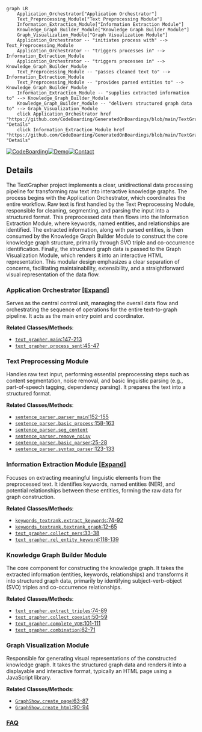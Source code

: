 ```mermaid
graph LR
    Application_Orchestrator["Application Orchestrator"]
    Text_Preprocessing_Module["Text Preprocessing Module"]
    Information_Extraction_Module["Information Extraction Module"]
    Knowledge_Graph_Builder_Module["Knowledge Graph Builder Module"]
    Graph_Visualization_Module["Graph Visualization Module"]
    Application_Orchestrator -- "initiates process with" --> Text_Preprocessing_Module
    Application_Orchestrator -- "triggers processes in" --> Information_Extraction_Module
    Application_Orchestrator -- "triggers processes in" --> Knowledge_Graph_Builder_Module
    Text_Preprocessing_Module -- "passes cleaned text to" --> Information_Extraction_Module
    Text_Preprocessing_Module -- "provides parsed entities to" --> Knowledge_Graph_Builder_Module
    Information_Extraction_Module -- "supplies extracted information to" --> Knowledge_Graph_Builder_Module
    Knowledge_Graph_Builder_Module -- "delivers structured graph data to" --> Graph_Visualization_Module
    click Application_Orchestrator href "https://github.com/CodeBoarding/GeneratedOnBoardings/blob/main/TextGrapher/Application_Orchestrator.md" "Details"
    click Information_Extraction_Module href "https://github.com/CodeBoarding/GeneratedOnBoardings/blob/main/TextGrapher/Information_Extraction_Module.md" "Details"
```

[![CodeBoarding](https://img.shields.io/badge/Generated%20by-CodeBoarding-9cf?style=flat-square)](https://github.com/CodeBoarding/GeneratedOnBoardings)[![Demo](https://img.shields.io/badge/Try%20our-Demo-blue?style=flat-square)](https://www.codeboarding.org/demo)[![Contact](https://img.shields.io/badge/Contact%20us%20-%20contact@codeboarding.org-lightgrey?style=flat-square)](mailto:contact@codeboarding.org)

## Details

The TextGrapher project implements a clear, unidirectional data processing pipeline for transforming raw text into interactive knowledge graphs. The process begins with the Application Orchestrator, which coordinates the entire workflow. Raw text is first handled by the Text Preprocessing Module, responsible for cleaning, segmenting, and parsing the input into a structured format. This preprocessed data then flows into the Information Extraction Module, where keywords, named entities, and relationships are identified. The extracted information, along with parsed entities, is then consumed by the Knowledge Graph Builder Module to construct the core knowledge graph structure, primarily through SVO triple and co-occurrence identification. Finally, the structured graph data is passed to the Graph Visualization Module, which renders it into an interactive HTML representation. This modular design emphasizes a clear separation of concerns, facilitating maintainability, extensibility, and a straightforward visual representation of the data flow.

### Application Orchestrator [[Expand]](./Application_Orchestrator.md)
Serves as the central control unit, managing the overall data flow and orchestrating the sequence of operations for the entire text-to-graph pipeline. It acts as the main entry point and coordinator.


**Related Classes/Methods**:

- <a href="https://github.com/liuhuanyong/TextGrapher/blob/master/text_grapher.py#L147-L213" target="_blank" rel="noopener noreferrer">`text_grapher.main`:147-213</a>
- <a href="https://github.com/liuhuanyong/TextGrapher/blob/master/text_grapher.py#L45-L47" target="_blank" rel="noopener noreferrer">`text_grapher.process_sent`:45-47</a>


### Text Preprocessing Module
Handles raw text input, performing essential preprocessing steps such as content segmentation, noise removal, and basic linguistic parsing (e.g., part-of-speech tagging, dependency parsing). It prepares the text into a structured format.


**Related Classes/Methods**:

- <a href="https://github.com/liuhuanyong/TextGrapher/blob/master/sentence_parser.py#L152-L155" target="_blank" rel="noopener noreferrer">`sentence_parser.parser_main`:152-155</a>
- <a href="https://github.com/liuhuanyong/TextGrapher/blob/master/sentence_parser.py#L158-L163" target="_blank" rel="noopener noreferrer">`sentence_parser.basic_process`:158-163</a>
- <a href="https://github.com/liuhuanyong/TextGrapher/blob/master/sentence_parser.py" target="_blank" rel="noopener noreferrer">`sentence_parser.seg_content`</a>
- <a href="https://github.com/liuhuanyong/TextGrapher/blob/master/sentence_parser.py" target="_blank" rel="noopener noreferrer">`sentence_parser.remove_noisy`</a>
- <a href="https://github.com/liuhuanyong/TextGrapher/blob/master/sentence_parser.py#L25-L28" target="_blank" rel="noopener noreferrer">`sentence_parser.basic_parser`:25-28</a>
- <a href="https://github.com/liuhuanyong/TextGrapher/blob/master/sentence_parser.py#L123-L133" target="_blank" rel="noopener noreferrer">`sentence_parser.syntax_parser`:123-133</a>


### Information Extraction Module [[Expand]](./Information_Extraction_Module.md)
Focuses on extracting meaningful linguistic elements from the preprocessed text. It identifies keywords, named entities (NER), and potential relationships between these entities, forming the raw data for graph construction.


**Related Classes/Methods**:

- <a href="https://github.com/liuhuanyong/TextGrapher/blob/master/keywords_textrank.py#L74-L92" target="_blank" rel="noopener noreferrer">`keywords_textrank.extract_keywords`:74-92</a>
- <a href="https://github.com/liuhuanyong/TextGrapher/blob/master/keywords_textrank.py#L12-L65" target="_blank" rel="noopener noreferrer">`keywords_textrank.textrank_graph`:12-65</a>
- <a href="https://github.com/liuhuanyong/TextGrapher/blob/master/text_grapher.py#L33-L38" target="_blank" rel="noopener noreferrer">`text_grapher.collect_ners`:33-38</a>
- <a href="https://github.com/liuhuanyong/TextGrapher/blob/master/text_grapher.py#L118-L139" target="_blank" rel="noopener noreferrer">`text_grapher.rel_entity_keyword`:118-139</a>


### Knowledge Graph Builder Module
The core component for constructing the knowledge graph. It takes the extracted information (entities, keywords, relationships) and transforms it into structured graph data, primarily by identifying subject-verb-object (SVO) triples and co-occurrence relationships.


**Related Classes/Methods**:

- <a href="https://github.com/liuhuanyong/TextGrapher/blob/master/text_grapher.py#L74-L89" target="_blank" rel="noopener noreferrer">`text_grapher.extract_triples`:74-89</a>
- <a href="https://github.com/liuhuanyong/TextGrapher/blob/master/text_grapher.py#L50-L59" target="_blank" rel="noopener noreferrer">`text_grapher.collect_coexist`:50-59</a>
- <a href="https://github.com/liuhuanyong/TextGrapher/blob/master/text_grapher.py#L101-L111" target="_blank" rel="noopener noreferrer">`text_grapher.complete_VOB`:101-111</a>
- <a href="https://github.com/liuhuanyong/TextGrapher/blob/master/text_grapher.py#L62-L71" target="_blank" rel="noopener noreferrer">`text_grapher.combination`:62-71</a>


### Graph Visualization Module
Responsible for generating visual representations of the constructed knowledge graph. It takes the structured graph data and renders it into a displayable and interactive format, typically an HTML page using a JavaScript library.


**Related Classes/Methods**:

- <a href="https://github.com/liuhuanyong/TextGrapher/blob/master/GraphShow.py#L63-L87" target="_blank" rel="noopener noreferrer">`GraphShow.create_page`:63-87</a>
- <a href="https://github.com/liuhuanyong/TextGrapher/blob/master/GraphShow.py#L90-L94" target="_blank" rel="noopener noreferrer">`GraphShow.create_html`:90-94</a>




### [FAQ](https://github.com/CodeBoarding/GeneratedOnBoardings/tree/main?tab=readme-ov-file#faq)